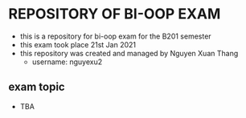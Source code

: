 # REPOSITORY OF BI-OOP EXAM

* this is a repository for bi-oop exam for the B201 semester
* this exam took place 21st Jan 2021
* this repository was created and managed by Nguyen Xuan Thang
   * username: nguyexu2

## exam topic
* TBA
